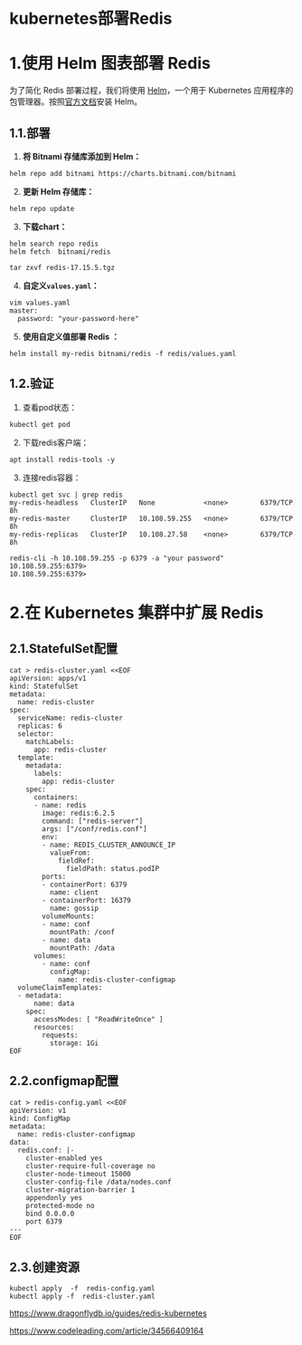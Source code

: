 # 						kubernetes部署Redis

# 1.使用 Helm 图表部署 Redis

为了简化 Redis 部署过程，我们将使用 [Helm](https://helm.sh/)，一个用于 Kubernetes 应用程序的包管理器。按照[官方文档](https://helm.sh/docs/intro/install/)安装 Helm。

## 1.1.部署

1. **将 Bitnami 存储库添加到 Helm：**

```shell
helm repo add bitnami https://charts.bitnami.com/bitnami
```

2. **更新 Helm 存储库：**

```shell
helm repo update
```

3. **下载chart：**

```shell
helm search repo redis
helm fetch  bitnami/redis

tar zxvf redis-17.15.5.tgz

```

4. **自定义`values.yaml`：**

```shell
vim values.yaml
master:
  password: "your-password-here"
```

5. **使用自定义值部署 Redis ：**

```shell
helm install my-redis bitnami/redis -f redis/values.yaml
```

## 1.2.验证

1. 查看pod状态：

```shell
kubectl get pod
```

2. 下载redis客户端：

```shell
apt install redis-tools -y
```

3. 连接redis容器：

```shell
kubectl get svc | grep redis
my-redis-headless   ClusterIP   None            <none>        6379/TCP   8h
my-redis-master     ClusterIP   10.108.59.255   <none>        6379/TCP   8h
my-redis-replicas   ClusterIP   10.108.27.58    <none>        6379/TCP   8h

redis-cli -h 10.108.59.255 -p 6379 -a "your password"
10.108.59.255:6379>
10.108.59.255:6379>
```

# 2.在 Kubernetes 集群中扩展 Redis

## 2.1.StatefulSet配置

```shell
cat > redis-cluster.yaml <<EOF
apiVersion: apps/v1
kind: StatefulSet
metadata:
  name: redis-cluster
spec:
  serviceName: redis-cluster
  replicas: 6
  selector:
    matchLabels:
      app: redis-cluster
  template:
    metadata:
      labels:
        app: redis-cluster
    spec:
      containers:
      - name: redis
        image: redis:6.2.5
        command: ["redis-server"]
        args: ["/conf/redis.conf"]
        env:
        - name: REDIS_CLUSTER_ANNOUNCE_IP
          valueFrom:
            fieldRef:
              fieldPath: status.podIP
        ports:
        - containerPort: 6379
          name: client
        - containerPort: 16379
          name: gossip
        volumeMounts:
        - name: conf
          mountPath: /conf
        - name: data
          mountPath: /data
      volumes:
        - name: conf
          configMap:
            name: redis-cluster-configmap
  volumeClaimTemplates:
  - metadata:
      name: data
    spec:
      accessModes: [ "ReadWriteOnce" ]
      resources:
        requests:
          storage: 1Gi
EOF
```

## 2.2.configmap配置

```shell
cat > redis-config.yaml <<EOF
apiVersion: v1
kind: ConfigMap
metadata:
  name: redis-cluster-configmap
data:
  redis.conf: |-
    cluster-enabled yes
    cluster-require-full-coverage no
    cluster-node-timeout 15000
    cluster-config-file /data/nodes.conf
    cluster-migration-barrier 1
    appendonly yes
    protected-mode no
    bind 0.0.0.0
    port 6379
---
EOF
```

## 2.3.创建资源

```shell
kubectl apply  -f  redis-config.yaml
kubectl apply -f  redis-cluster.yaml
```

https://www.dragonflydb.io/guides/redis-kubernetes

https://www.codeleading.com/article/34566409164
